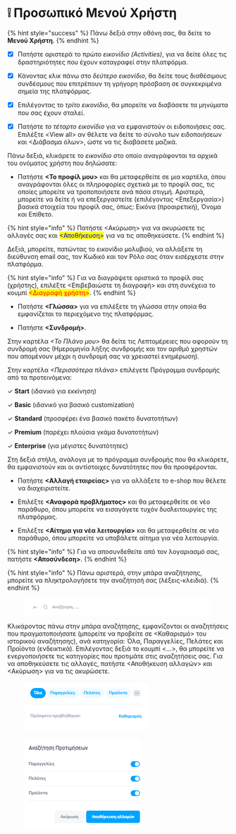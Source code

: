 # ❕ Προσωπικό Μενού Χρήστη

{% hint style="success" %}
Πάνω δεξιά στην οθόνη σας, θα δείτε το **Μενού Χρήστη**.
{% endhint %}

* [x] Πατήστε αριστερά το πρώτο _εικονίδιο (Activities)_, για να δείτε όλες τις δραστηριότητες που έχουν καταγραφεί στην πλατφόρμα.
* [x] Κάνοντας κλικ πάνω στο _δεύτερο εικονίδιο_, θα δείτε τους διαθέσιμους συνδέσμους που επιτρέπουν τη γρήγορη πρόσβαση σε συγκεκριμένα σημεία της πλατφόρμας.
* [x] Επιλέγοντας το _τρίτο εικονίδιο_, θα μπορείτε να διαβάσετε τα μηνύματα που σας έχουν σταλεί.
* [x] Πατήστε _το τέταρτο εικονίδιο_ για να εμφανιστούν οι ειδοποιήσεις σας. Επιλέξτε \<View all> αν θέλετε να δείτε το σύνολο των ειδοποιήσεων και <Διάβασμα όλων>, ώστε να τις διαβάσετε μαζικά.



Πάνω δεξιά, κλικάρετε το _εικονίδιο_ στο οποίο αναγράφονται τα αρχικά του ονόματος χρήστη που δηλώσατε:

* Πατήστε **<Το προφίλ μου>** και θα μεταφερθείτε σε μια καρτέλα, όπου αναγράφονται όλες οι πληροφορίες σχετικά με το προφίλ σας, τις οποίες μπορείτε να τροποποιήσετε ανά πάσα στιγμή. Αριστερά, μπορείτε να δείτε ή να επεξεργαστείτε (επιλέγοντας <Επεξεργασία>) βασικά στοιχεία του προφίλ σας, όπως: Εικόνα (προαιρετική), Όνομα και Επίθετο.&#x20;

{% hint style="info" %}
Πατήστε <Ακύρωση> για να ακυρώσετε τις αλλαγές σας και <mark style="color:blue;"><Αποθήκευση></mark> για να τις αποθηκεύσετε.
{% endhint %}

Δεξιά, μπορείτε, πατώντας το εικονίδιο μολυβιού, να αλλάξετε τη διεύθυνση email σας, τον Κωδικό και τον Ρόλο σας όταν εισέρχεστε στην πλατφόρμα.

{% hint style="info" %}
Για να διαγράψετε οριστικά το προφίλ σας (χρήστης), επιλέξτε <Επιβεβαιώστε τη διαγραφή> και στη συνέχεια το κουμπί <mark style="color:red;"><Διαγραφή χρήστη></mark>.
{% endhint %}



* Πατήστε **<Γλώσσα>** για να επιλέξετε τη γλώσσα στην οποία θα εμφανίζεται το περιεχόμενο της πλατφόρμας.



* Πατήστε **<Συνδρομή>**.

Στην καρτέλα _<Το Πλάνο μου>_ θα δείτε τις Λεπτομέρειες που αφορούν τη συνδρομή σας (Ημερομηνία λήξης συνδρομής και τον αριθμό χρηστών που απομένουν μέχρι η συνδρομή σας να χρειαστεί ενημέρωση).&#x20;

Στην καρτέλα _<Περισσότερα πλάνα>_ επιλέγετε Πρόγραμμα συνδρομής από τα προτεινόμενα:

✓ **Start** (ιδανικό για εκκίνηση)

✓ **Basic** (ιδανικό για βασικό customization)

✓ **Standard** (προσφέρει ένα βασικό πακέτο δυνατοτήτων)

✓ **Premium** (παρέχει πλούσια γκάμα δυνατοτήτων)

&#x20;✓ **Enterprise** (για μέγιστες δυνατότητες)

Στη δεξιά στήλη, ανάλογα με το πρόγραμμα συνδρομής που θα κλικάρετε, θα εμφανιστούν και οι αντίστοιχες δυνατότητες που θα προσφέρονται.&#x20;



* Πατήστε **<Αλλαγή εταιρείας>** για να αλλάξετε το e-shop που θέλετε να διαχειριστείτε.



* &#x20;Επιλέξτε **<Αναφορά προβλήματος>** και θα μεταφερθείτε σε νέο παράθυρο, όπου μπορείτε να εισαγάγετε τυχόν δυσλειτουργίες της πλατφόρμας.



* Επιλέξτε **<Αίτημα για νέα λειτουργία>** και θα μεταφερθείτε σε νέο παράθυρο, όπου μπορείτε να υποβάλετε αίτημα για νέα λειτουργία.

{% hint style="info" %}
Για να αποσυνδεθείτε από τον λογαριασμό σας, πατήστε **<Αποσύνδεση>**.
{% endhint %}

{% hint style="info" %}
Πάνω αριστερά, στην μπάρα αναζήτησης, μπορείτε να πληκτρολογήσετε την αναζήτησή σας (λέξεις-κλειδιά).&#x20;
{% endhint %}

<figure><img src=".gitbook/assets/ScreenHunter 225.png" alt=""><figcaption></figcaption></figure>

Κλικάροντας πάνω στην μπάρα αναζήτησης, εμφανίζονται οι αναζητήσεις που πραγματοποιήσατε (μπορείτε να προβείτε σε <Καθαρισμό> του ιστορικού αναζήτησης), ανά κατηγορία: Όλα, Παραγγελίες, Πελάτες και Προϊόντα (ενδεικτικά). Επιλέγοντας δεξιά το κουμπί <...>, θα μπορείτε να ενεργοποιήσετε τις κατηγορίες που προτιμάτε στις αναζητήσεις σας. Για να αποθηκεύσετε τις αλλαγές, πατήστε <Αποθήκευση αλλαγών> και <Ακύρωση> για να τις ακυρώσετε.

<div>

<figure><img src=".gitbook/assets/ScreenHunter 226 (1).png" alt=""><figcaption></figcaption></figure>

 

<figure><img src=".gitbook/assets/ScreenHunter 227.png" alt=""><figcaption></figcaption></figure>

</div>
